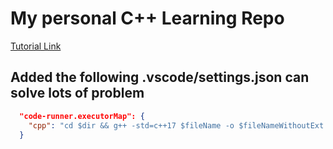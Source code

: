 # My personal C++ Learning Repo

[Tutorial Link](https://www.youtube.com/watch?v=6y0bp-mnYU0&ab_channel=DerekBanas)

## Added the following .vscode/settings.json can solve lots of problem

```json
  "code-runner.executorMap": {
    "cpp": "cd $dir && g++ -std=c++17 $fileName -o $fileNameWithoutExt && $dir$fileNameWithoutExt"
  }

```
